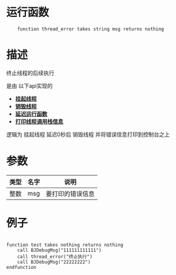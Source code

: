 
# 运行函数
```jass
    function thread_error takes string msg returns nothing
```
# 描述
终止线程的后续执行

是由 以下api实现的

* [**挂起线程**](Jass/挂起线程)
* [**销毁线程**](Jass/销毁线程)
* [**延迟运行函数**](Jass/延迟运行函数)
* [**打印线程调用栈信息**](Jass/打印线程调用栈信息)

逻辑为 挂起线程 延迟0秒后 销毁线程 并将错误信息打印到控制台之上


# 参数
类型|名字|说明
--|--|--
整数|msg| 要打印的错误信息


# 例子

```jass

function test takes nothing returns nothing
    call BJDebugMsg("111111111111")
    call thread_error("终止执行") 
    call BJDebugMsg("22222222")
endfunction 

```


